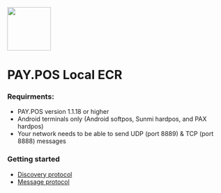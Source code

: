 <img src="https://www.pay.nl/uploads/1/brands/main_logo.png" width="100px" />

# PAY.POS Local ECR

### Requirments:
- PAY.POS version 1.1.18 or higher
- Android terminals only (Android softpos, Sunmi hardpos, and PAX hardpos)
- Your network needs to be able to send UDP (port 8889) & TCP (port 8888) messages

### Getting started
- [Discovery protocol](./docs/discovery_protocol.md)
- [Message protocol](./docs/message_protocol.md)
